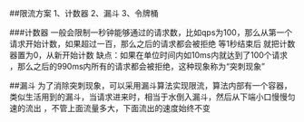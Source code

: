 ##限流方案
1、计数器
2、漏斗
3、令牌桶


###计数器
一般会限制一秒钟能够通过的请求数，比如qps为100，那么从第一个请求开始计数，如果超过一百，那么之后的请求都会被拒绝
等1秒结束后 就把计数器置为0，从新开始计数
缺点：如果在单位时间内如10ms内就达到了100个请求 ，那么之后的990ms内所有的请求都会被拒绝，这种现象称为“突刺现象”

##漏斗
为了消除突刺现象，可以采用漏斗算法实现限流，算法内部有一个容器，类似生活用到的漏斗，当请求进来时，相当于水倒入漏斗，然后从下端小口慢慢匀速的流出
，不管上面流量多大，下面流出的速度始终不变